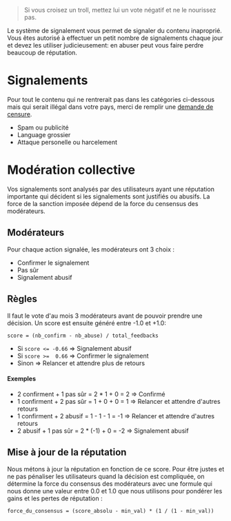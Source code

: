 > Si vous croisez un troll, mettez lui un vote négatif et ne le nourissez pas.

Le système de signalement vous permet de signaler du contenu inaproprié. Vous êtes autorisé à effectuer
un petit nombre de signalements chaque jour et devez les utiliser judicieusement: en abuser peut vous faire
perdre beaucoup de réputation.


# Signalements

Pour tout le contenu qui ne rentrerait pas dans les catégories ci-dessous mais qui serait illégal dans
votre pays, merci de remplir une [demande de censure](/help/censorship_requests).


* Spam ou publicité
* Language grossier
* Attaque personelle ou harcelement
  
# Modération collective

Vos signalements sont analysés par des utilisateurs ayant une réputation importante qui décident
si les signalements sont justifiés ou abusifs.
La force de la sanction imposée dépend de la force du censensus des modérateurs.

## Modérateurs

Pour chaque action signalée, les modérateurs ont 3 choix :

* Confirmer le signalement
* Pas sûr
* Signalement abusif

## Règles

Il faut le vote d'au mois 3 modérateurs avant de pouvoir prendre une décision.
Un score est ensuite généré entre -1.0 et +1.0: 

```
score = (nb_confirm - nb_abuse) / total_feedbacks
```

* Si `score <= -0.66` => Signalement abusif
* Si `score >=  0.66` => Confirmer le signalement
* Sinon => Relancer et attendre plus de retours 

#### Exemples

* 2 confirment + 1 pas sûr = 2 * 1 + 0 = 2 => Confirmé
* 1 confirment + 2 pas sûr = 1 + 0 + 0 = 1 => Relancer et attendre d'autres retours
* 1 confirment + 2 abusif = 1 - 1 - 1 = -1 => Relancer et attendre d'autres retours
* 2 abusif + 1 pas sûr = 2 * (-1) + 0 = -2 => Signalement abusif

## Mise à jour de la réputation

Nous métons à jour la réputation en fonction de ce score. Pour être justes et ne pas pénaliser
les utilisateurs quand la décision est compliquée, on détermine la force du consensus des modérateurs
avec une formule qui nous donne une valeur entre 0.0 et 1.0 que nous utilisons pour pondérer les
gains et les pertes de réputation :

```
force_du_consensus = (score_absolu - min_val) * (1 / (1 - min_val))
```
